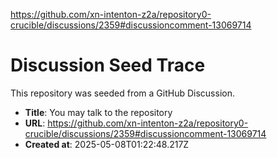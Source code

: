 https://github.com/xn-intenton-z2a/repository0-crucible/discussions/2359#discussioncomment-13069714

# Discussion Seed Trace

This repository was seeded from a GitHub Discussion.

- **Title**: You may talk to the repository
- **URL**: https://github.com/xn-intenton-z2a/repository0-crucible/discussions/2359#discussioncomment-13069714
- **Created at**: 2025-05-08T01:22:48.217Z
